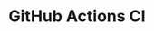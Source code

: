 # GitHub Actions CI





















































































































































































































































































































































































































































































































































































































































































































































































































































































































































































































































































































































